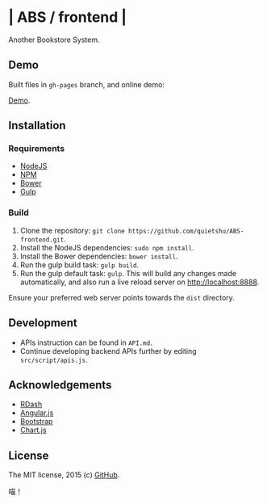 # | ABS / frontend |

Another Bookstore System.

## Demo

Built files in `gh-pages` branch, and online demo:

[Demo](http://quietshu.github.io/ABS-frontend/dist).

## Installation
### Requirements

- [NodeJS](http://nodejs.org/)
- [NPM](https://www.npmjs.org/)
- [Bower](http://bower.io)
- [Gulp](http://gulpjs.com)

### Build

1. Clone the repository: `git clone https://github.com/quietshu/ABS-frontend.git`.
2. Install the NodeJS dependencies: `sudo npm install`.
3. Install the Bower dependencies: `bower install`.
4. Run the gulp build task: `gulp build`.
5. Run the gulp default task: `gulp`. This will build any changes made automatically, and also run a live reload server on [http://localhost:8888](http://localhost:8888).

Ensure your preferred web server points towards the `dist` directory.

## Development

- APIs instruction can be found in `API.md`.
- Continue developing backend APIs further by editing `src/script/apis.js`.

## Acknowledgements
- [RDash](https://github.com/rdash/rdash-angular)
- [Angular.js](https://github.com/angular/angular.js)
- [Bootstrap](https://github.com/twbs/bootstrap)
- [Chart.js](https://github.com/nnnick/Chart.js)

## License

The MIT license, 2015 (c) [GitHub](https://github.com/quietshu/ABS-frontend).

喵！
